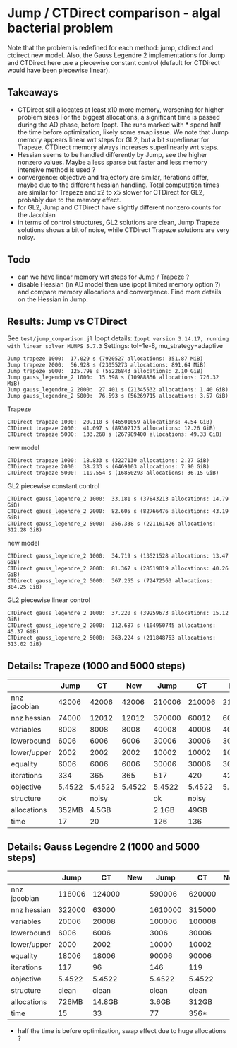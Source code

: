 # Jump / CTDirect comparison - algal bacterial problem

Note that the problem is redefined for each method: jump, ctdirect and ctdirect new model.
Also, the Gauss Legendre 2 implementations for Jump and CTDirect here use a piecewise constant control (default for CTDirect would have been piecewise linear).

## Takeaways
- CTDirect still allocates at least x10 more memory, worsening for higher problem sizes
For the biggest allocations, a significant time is passed during the AD phase, before Ipopt. The runs marked with * spend half the time before optimization, likely some swap issue.
We note that Jump memory appears linear wrt steps for GL2, but a bit superlinear for Trapeze. CTDirect memory always increases superlinearly wrt steps.
- Hessian seems to be handled differently by Jump, see the higher nonzero values.
Maybe a less sparse but faster and less memory intensive method is used ? 
- convergence: objective and trajectory are similar, iterations differ, maybe due to the different hessian handling. Total computation times are similar for Trapeze and x2 to x5 slower for CTDirect for GL2, probably due to the memory effect.
- for GL2, Jump and CTDirect have slightly different nonzero counts for the Jacobian
- in terms of control structures, GL2 solutions are clean, Jump Trapeze solutions shows a bit of noise, while CTDirect Trapeze solutions are very noisy.

## Todo
- can we have linear memory wrt steps for Jump / Trapeze ?
- disable Hessian (in AD model then use ipopt limited memory option ?) and compare memory allocations and convergence. Find more details on the Hessian in Jump.

## Results: Jump vs CTDirect
See `test/jump_comparison.jl`
Ipopt details: `Ipopt version 3.14.17, running with linear solver MUMPS 5.7.3`
Settings: tol=1e-8, mu_strategy=adaptive

```
Jump trapeze 1000:  17.029 s (7920527 allocations: 351.87 MiB)
Jump trapeze 2000:  56.928 s (23055273 allocations: 891.64 MiB)
Jump trapeze 5000:  125.798 s (55226843 allocations: 2.10 GiB)
Jump gauss_legendre_2 1000:  15.398 s (10988856 allocations: 726.32 MiB)
Jump gauss_legendre_2 2000:  27.401 s (21345532 allocations: 1.40 GiB)
Jump gauss_legendre_2 5000:  76.593 s (56269715 allocations: 3.57 GiB)
```
Trapeze
```
CTDirect trapeze 1000:  20.110 s (46501059 allocations: 4.54 GiB)
CTDirect trapeze 2000:  41.097 s (89302125 allocations: 12.26 GiB)
CTDirect trapeze 5000:  133.268 s (267989400 allocations: 49.33 GiB)
```
new model
```
CTDirect trapeze 1000:  18.833 s (3227130 allocations: 2.27 GiB)
CTDirect trapeze 2000:  38.233 s (6469103 allocations: 7.90 GiB)
CTDirect trapeze 5000:  119.554 s (16850293 allocations: 36.15 GiB)
```

GL2 piecewise constant control
```
CTDirect gauss_legendre_2 1000:  33.181 s (37843213 allocations: 14.79 GiB)
CTDirect gauss_legendre_2 2000:  82.605 s (82766476 allocations: 43.19 GiB)
CTDirect gauss_legendre_2 5000:  356.338 s (221161426 allocations: 312.28 GiB)
```
new model
```
CTDirect gauss_legendre_2 1000:  34.719 s (13521528 allocations: 13.47 GiB)
CTDirect gauss_legendre_2 2000:  81.367 s (28519019 allocations: 40.26 GiB)
CTDirect gauss_legendre_2 5000:  367.255 s (72472563 allocations: 304.25 GiB)
```

GL2 piecewise linear control
```
CTDirect gauss_legendre_2 1000:  37.220 s (39259673 allocations: 15.12 GiB)
CTDirect gauss_legendre_2 2000:  112.687 s (104950745 allocations: 45.37 GiB)
CTDirect gauss_legendre_2 5000:  363.224 s (211848763 allocations: 313.02 GiB)
```

## Details: Trapeze (1000 and 5000 steps)

|                 | Jump   | CT     | New    | Jump     | CT       | New      |
|-----------------|--------|--------|--------|----------|----------|----------|
|nnz jacobian     | 42006  | 42006  | 42006  | 210006   | 210006   | 210006   |
|nnz hessian      | 74000  | 12012  | 12012  | 370000   | 60012    | 60012    |
|variables        | 8008   | 8008   | 8008   | 40008    | 40008    | 40008    |
|lowerbound       | 6006   | 6006   | 6006   | 30006    | 30006    | 30006    |
|lower/upper      | 2002   | 2002   | 2002   | 10002    | 10002    | 10002    |
|equality         | 6006   | 6006   | 6006   | 30006    | 30006    | 30006    |
|iterations       | 334    | 365    | 365    | 517      | 420      | 420      |
|objective        | 5.4522 | 5.4522 | 5.4522 | 5.4522   | 5.4522   | 5.4522   |
|structure        | ok     | noisy  |        | ok       | noisy    |          |
|allocations      | 352MB  | 4.5GB  |        | 2.1GB    | 49GB     |          |
|time             | 17     | 20     |        | 126      | 136      |          |


## Details: Gauss Legendre 2 (1000 and 5000 steps)

|                 | Jump   | CT     | New    | Jump     | CT       | New      |
|-----------------|--------|--------|--------|----------|----------|----------|
|nnz jacobian     | 118006 | 124000 |        | 590006   | 620000   |          |
|nnz hessian      | 322000 | 63000  |        | 1610000  | 315000   |          |
|variables        | 20006  | 20008  |   | 100006   | 100008   |    |
|lowerbound       | 6006   | 6006   |    | 3006     | 30006    |     |
|lower/upper      | 2000   | 2002   |    | 10000    | 10002    |     |
|equality         | 18006  | 18006  |   | 90006    | 90006    |     |
|iterations       | 117    | 96     |        | 146      | 119      |          |
|objective        | 5.4522 | 5.4522 |  | 5.4522   | 5.4522   |    |
|structure        | clean  | clean  |        | clean    | clean    |          |
|allocations      | 726MB  | 14.8GB |        | 3.6GB    | 312GB    |          |
|time             | 15     | 33     |        | 77       | 356*     |          |

* half the time is before optimization, swap effect due to huge allocations ?



